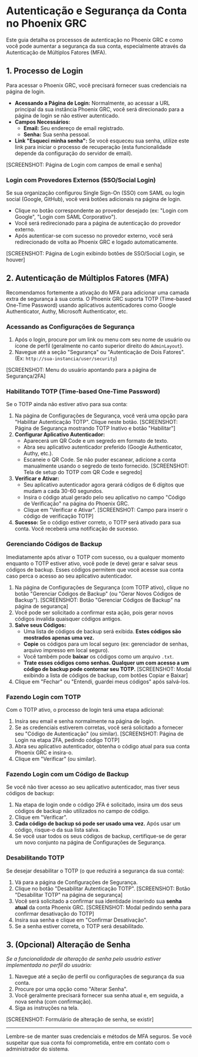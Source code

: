 # Autenticação e Segurança da Conta no Phoenix GRC

Este guia detalha os processos de autenticação no Phoenix GRC e como você pode aumentar a segurança da sua conta, especialmente através da Autenticação de Múltiplos Fatores (MFA).

## 1. Processo de Login

Para acessar o Phoenix GRC, você precisará fornecer suas credenciais na página de login.

*   **Acessando a Página de Login:** Normalmente, ao acessar a URL principal da sua instância Phoenix GRC, você será direcionado para a página de login se não estiver autenticado.
*   **Campos Necessários:**
    *   **Email:** Seu endereço de email registrado.
    *   **Senha:** Sua senha pessoal.
*   **Link "Esqueci minha senha":** Se você esqueceu sua senha, utilize este link para iniciar o processo de recuperação (esta funcionalidade depende da configuração do servidor de email).

[SCREENSHOT: Página de Login com campos de email e senha]

### Login com Provedores Externos (SSO/Social Login)

Se sua organização configurou Single Sign-On (SSO) com SAML ou login social (Google, GitHub), você verá botões adicionais na página de login.

*   Clique no botão correspondente ao provedor desejado (ex: "Login com Google", "Login com SAML Corporativo").
*   Você será redirecionado para a página de autenticação do provedor externo.
*   Após autenticar-se com sucesso no provedor externo, você será redirecionado de volta ao Phoenix GRC e logado automaticamente.

[SCREENSHOT: Página de Login exibindo botões de SSO/Social Login, se houver]

## 2. Autenticação de Múltiplos Fatores (MFA)

Recomendamos fortemente a ativação do MFA para adicionar uma camada extra de segurança à sua conta. O Phoenix GRC suporta TOTP (Time-based One-Time Password) usando aplicativos autenticadores como Google Authenticator, Authy, Microsoft Authenticator, etc.

### Acessando as Configurações de Segurança

1.  Após o login, procure por um link ou menu com seu nome de usuário ou ícone de perfil (geralmente no canto superior direito do `AdminLayout`).
2.  Navegue até a seção "Segurança" ou "Autenticação de Dois Fatores". (Ex: `http://sua-instancia/user/security`)

[SCREENSHOT: Menu do usuário apontando para a página de Segurança/2FA]

### Habilitando TOTP (Time-based One-Time Password)

Se o TOTP ainda não estiver ativo para sua conta:

1.  Na página de Configurações de Segurança, você verá uma opção para "Habilitar Autenticação TOTP". Clique neste botão.
    [SCREENSHOT: Página de Segurança mostrando TOTP Inativo e botão "Habilitar"]
2.  **Configurar Aplicativo Autenticador:**
    *   Aparecerá um QR Code e um segredo em formato de texto.
    *   Abra seu aplicativo autenticador preferido (Google Authenticator, Authy, etc.).
    *   Escaneie o QR Code. Se não puder escanear, adicione a conta manualmente usando o segredo de texto fornecido.
    [SCREENSHOT: Tela de setup do TOTP com QR Code e segredo]
3.  **Verificar e Ativar:**
    *   Seu aplicativo autenticador agora gerará códigos de 6 dígitos que mudam a cada 30-60 segundos.
    *   Insira o código atual gerado pelo seu aplicativo no campo "Código de Verificação" na página do Phoenix GRC.
    *   Clique em "Verificar e Ativar".
    [SCREENSHOT: Campo para inserir o código de verificação TOTP]
4.  **Sucesso:** Se o código estiver correto, o TOTP será ativado para sua conta. Você receberá uma notificação de sucesso.

### Gerenciando Códigos de Backup

Imediatamente após ativar o TOTP com sucesso, ou a qualquer momento enquanto o TOTP estiver ativo, você pode (e deve) gerar e salvar seus códigos de backup. Esses códigos permitem que você acesse sua conta caso perca o acesso ao seu aplicativo autenticador.

1.  Na página de Configurações de Segurança (com TOTP ativo), clique no botão "Gerenciar Códigos de Backup" (ou "Gerar Novos Códigos de Backup").
    [SCREENSHOT: Botão "Gerenciar Códigos de Backup" na página de segurança]
2.  Você pode ser solicitado a confirmar esta ação, pois gerar novos códigos invalida quaisquer códigos antigos.
3.  **Salve seus Códigos:**
    *   Uma lista de códigos de backup será exibida. **Estes códigos são mostrados apenas uma vez.**
    *   **Copie** os códigos para um local seguro (ex: gerenciador de senhas, arquivo impresso em local seguro).
    *   Você também pode **baixar** os códigos como um arquivo `.txt`.
    *   **Trate esses códigos como senhas. Qualquer um com acesso a um código de backup pode contornar seu TOTP.**
    [SCREENSHOT: Modal exibindo a lista de códigos de backup, com botões Copiar e Baixar]
4.  Clique em "Fechar" ou "Entendi, guardei meus códigos" após salvá-los.

### Fazendo Login com TOTP

Com o TOTP ativo, o processo de login terá uma etapa adicional:

1.  Insira seu email e senha normalmente na página de login.
2.  Se as credenciais estiverem corretas, você será solicitado a fornecer seu "Código de Autenticação" (ou similar).
    [SCREENSHOT: Página de Login na etapa 2FA, pedindo código TOTP]
3.  Abra seu aplicativo autenticador, obtenha o código atual para sua conta Phoenix GRC e insira-o.
4.  Clique em "Verificar" (ou similar).

### Fazendo Login com um Código de Backup

Se você não tiver acesso ao seu aplicativo autenticador, mas tiver seus códigos de backup:

1.  Na etapa de login onde o código 2FA é solicitado, insira um dos seus códigos de backup não utilizados no campo de código.
2.  Clique em "Verificar".
3.  **Cada código de backup só pode ser usado uma vez.** Após usar um código, risque-o da sua lista salva.
4.  Se você usar todos os seus códigos de backup, certifique-se de gerar um novo conjunto na página de Configurações de Segurança.

### Desabilitando TOTP

Se desejar desabilitar o TOTP (o que reduzirá a segurança da sua conta):

1.  Vá para a página de Configurações de Segurança.
2.  Clique no botão "Desabilitar Autenticação TOTP".
    [SCREENSHOT: Botão "Desabilitar TOTP" na página de segurança]
3.  Você será solicitado a confirmar sua identidade inserindo sua **senha atual** da conta Phoenix GRC.
    [SCREENSHOT: Modal pedindo senha para confirmar desativação do TOTP]
4.  Insira sua senha e clique em "Confirmar Desativação".
5.  Se a senha estiver correta, o TOTP será desabilitado.

## 3. (Opcional) Alteração de Senha

*Se a funcionalidade de alteração de senha pelo usuário estiver implementada no perfil do usuário:*

1.  Navegue até a seção de perfil ou configurações de segurança da sua conta.
2.  Procure por uma opção como "Alterar Senha".
3.  Você geralmente precisará fornecer sua senha atual e, em seguida, a nova senha (com confirmação).
4.  Siga as instruções na tela.

[SCREENSHOT: Formulário de alteração de senha, se existir]

---

Lembre-se de manter suas credenciais e métodos de MFA seguros. Se você suspeitar que sua conta foi comprometida, entre em contato com o administrador do sistema.
